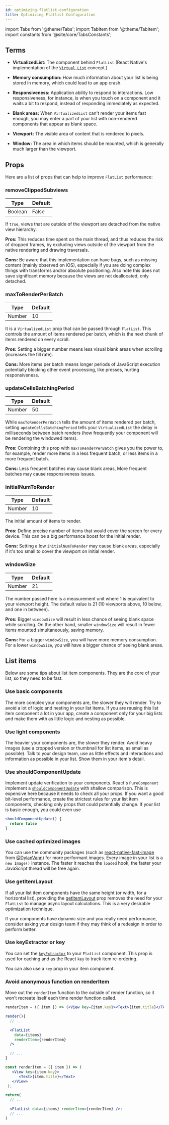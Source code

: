 ```yaml
---
id: optimizing-flatlist-configuration
title: Optimizing Flatlist Configuration
---
```


import Tabs from '@theme/Tabs'; import TabItem from '@theme/TabItem'; import constants from '@site/core/TabsConstants';

## Terms

- **VirtualizedList:** The component behind `FlatList` (React Native's implementation of the [`Virtual List`](https://bvaughn.github.io/react-virtualized/#/components/List) concept.)

- **Memory consumption:** How much information about your list is being stored in memory, which could lead to an app crash.

- **Responsiveness:** Application ability to respond to interactions. Low responsiveness, for instance, is when you touch on a component and it waits a bit to respond, instead of responding immediately as expected.

- **Blank areas:** When `VirtualizedList` can't render your items fast enough, you may enter a part of your list with non-rendered components that appear as blank space.

- **Viewport:** The visible area of content that is rendered to pixels.

- **Window:** The area in which items should be mounted, which is generally much larger than the viewport.

## Props

Here are a list of props that can help to improve `FlatList` performance:

### removeClippedSubviews

| Type    | Default |
| ------- | ------- |
| Boolean | False   |

If `true`, views that are outside of the viewport are detached from the native view hierarchy.

**Pros:** This reduces time spent on the main thread, and thus reduces the risk of dropped frames, by excluding views outside of the viewport from the native rendering and drawing traversals.

**Cons:** Be aware that this implementation can have bugs, such as missing content (mainly observed on iOS), especially if you are doing complex things with transforms and/or absolute positioning. Also note this does not save significant memory because the views are not deallocated, only detached.

### maxToRenderPerBatch

| Type   | Default |
| ------ | ------- |
| Number | 10      |

It is a `VirtualizedList` prop that can be passed through `FlatList`. This controls the amount of items rendered per batch, which is the next chunk of items rendered on every scroll.

**Pros:** Setting a bigger number means less visual blank areas when scrolling (increases the fill rate).

**Cons:** More items per batch means longer periods of JavaScript execution potentially blocking other event processing, like presses, hurting responsiveness.

### updateCellsBatchingPeriod

| Type   | Default |
| ------ | ------- |
| Number | 50      |

While `maxToRenderPerBatch` tells the amount of items rendered per batch, setting `updateCellsBatchingPeriod` tells your `VirtualizedList` the delay in milliseconds between batch renders (how frequently your component will be rendering the windowed items).

**Pros:** Combining this prop with `maxToRenderPerBatch` gives you the power to, for example, render more items in a less frequent batch, or less items in a more frequent batch.

**Cons:** Less frequent batches may cause blank areas, More frequent batches may cause responsiveness issues.

### initialNumToRender

| Type   | Default |
| ------ | ------- |
| Number | 10      |

The initial amount of items to render.

**Pros:** Define precise number of items that would cover the screen for every device. This can be a big performance boost for the initial render.

**Cons:** Setting a low `initialNumToRender` may cause blank areas, especially if it's too small to cover the viewport on initial render.

### windowSize

| Type   | Default |
| ------ | ------- |
| Number | 21      |

The number passed here is a measurement unit where 1 is equivalent to your viewport height. The default value is 21 (10 viewports above, 10 below, and one in between).

**Pros:** Bigger `windowSize` will result in less chance of seeing blank space while scrolling. On the other hand, smaller `windowSize` will result in fewer items mounted simultaneously, saving memory.

**Cons:** For a bigger `windowSize`, you will have more memory consumption. For a lower `windowSize`, you will have a bigger chance of seeing blank areas.

## List items

Below are some tips about list item components. They are the core of your list, so they need to be fast.

### Use basic components

The more complex your components are, the slower they will render. Try to avoid a lot of logic and nesting in your list items. If you are reusing this list item component a lot in your app, create a component only for your big lists and make them with as little logic and nesting as possible.

### Use light components

The heavier your components are, the slower they render. Avoid heavy images (use a cropped version or thumbnail for list items, as small as possible). Talk to your design team, use as little effects and interactions and information as possible in your list. Show them in your item's detail.

### Use shouldComponentUpdate

Implement update verification to your components. React's `PureComponent` implement a [`shouldComponentUpdate`](https://reactjs.org/docs/react-component.html#shouldcomponentupdate) with shallow comparison. This is expensive here because it needs to check all your props. If you want a good bit-level performance, create the strictest rules for your list item components, checking only props that could potentially change. If your list is basic enough, you could even use

```jsx
shouldComponentUpdate() {
  return false
}
```

### Use cached optimized images

You can use the community packages (such as [react-native-fast-image](https://github.com/DylanVann/react-native-fast-image) from [@DylanVann](https://github.com/DylanVann)) for more performant images. Every image in your list is a `new Image()` instance. The faster it reaches the `loaded` hook, the faster your JavaScript thread will be free again.

### Use getItemLayout

If all your list item components have the same height (or width, for a horizontal list), providing the [getItemLayout](flatlist#getitemlayout) prop removes the need for your `FlatList` to manage async layout calculations. This is a very desirable optimization technique.

If your components have dynamic size and you really need performance, consider asking your design team if they may think of a redesign in order to perform better.

### Use keyExtractor or key

You can set the [`keyExtractor`](flatlist#keyextractor) to your `FlatList` component. This prop is used for caching and as the React `key` to track item re-ordering.

You can also use a `key` prop in your item component.

### Avoid anonymous function on renderItem

Move out the `renderItem` function to the outside of render function, so it won't recreate itself each time render function called.

<Tabs groupId="syntax" defaultValue={constants.defaultSyntax} values={constants.syntax}>
<TabItem value="classical">

```jsx
renderItem = ({ item }) => (<View key={item.key}><Text>{item.title}</Text></View>);

render(){
  // ...

  <FlatList
    data={items}
    renderItem={renderItem}
  />

  // ...
}
```  
</TabItem>
<TabItem value="functional">

```jsx
const renderItem = ({ item }) => (
   <View key={item.key}>
      <Text>{item.title}</Text>
   </View>
 );

return(
  // ...

  <FlatList data={items} renderItem={renderItem} />;
  // ...
)
``` 
</TabItem>
</Tabs>

